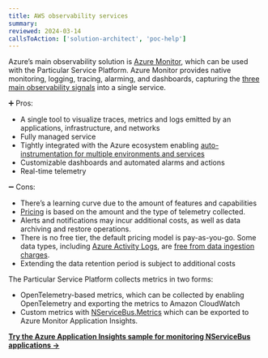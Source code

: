 ```yaml
---
title: AWS observability services
summary:
reviewed: 2024-03-14
callsToAction: ['solution-architect', 'poc-help']
---
```


Azure’s main observability solution is [Azure Monitor](https://azure.microsoft.com/en-us/products/monitor), which can be used with the Particular Service Platform. Azure Monitor provides native monitoring, logging, tracing, alarming, and dashboards, capturing the [three main observability signals](https://opentelemetry.io/docs/concepts/signals/) into a single service.

:heavy_plus_sign: Pros:

- A single tool to visualize traces, metrics and logs emitted by an applications, infrastructure, and networks
- Fully managed service
- Tightly integrated with the Azure ecosystem enabling [auto-instrumentation for multiple environments and services](https://learn.microsoft.com/en-us/azure/azure-monitor/app/codeless-overview#supported-environments-languages-and-resource-providers)
- Customizable dashboards and automated alarms and actions
- Real-time telemetry

:heavy_minus_sign: Cons:

- There’s a learning curve due to the amount of features and capabilities
- [Pricing](https://azure.microsoft.com/en-us/pricing/details/monitor/) is based on the amount and the type of telemetry collected.
- Alerts and notifications may incur additional costs, as well as data archiving and restore operations.
- There is no free tier, the default pricing model is pay-as-you-go. Some data types, including [Azure Activity Logs](https://docs.microsoft.com/en-us/azure/azure-monitor/essentials/activity-log?tabs=powershell), are [free from data ingestion charges](https://docs.microsoft.com/en-us/azure/azure-monitor/logs/log-standard-columns#_isbillable).
- Extending the data retention period is subject to additional costs

The Particular Service Platform collects metrics in two forms:

- OpenTelemetry-based metrics, which can be collected by enabling OpenTelemetry and exporting the metrics to Amazon CloudWatch
- Custom metrics with [NServiceBus.Metrics](/monitoring/metrics) which can be exported to Azure Monitor Application Insights.

[**Try the Azure Application Insights sample for monitoring NServiceBus applications →**](/samples/open-telemetry/application-insights)